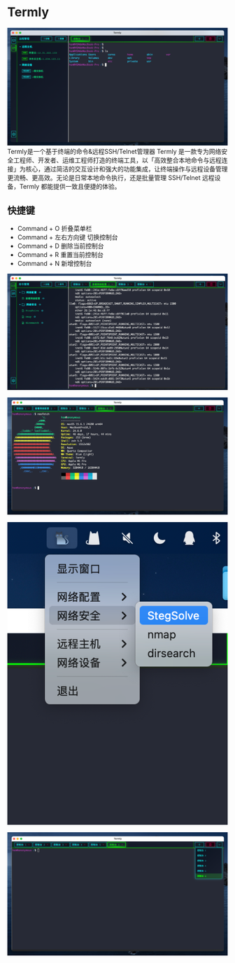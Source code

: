 # Termly
![](imgs/1.png)
Termly是一个基于终端的命令&远程SSH/Telnet管理器
Termly 是一款专为网络安全工程师、开发者、运维工程师打造的终端工具，以「高效整合本地命令与远程连接」为核心，通过简洁的交互设计和强大的功能集成，让终端操作与远程设备管理更流畅、更高效。无论是日常本地命令执行，还是批量管理 SSH/Telnet 远程设备，Termly 都能提供一致且便捷的体验。



## 快捷键 
-   Command + O 折叠菜单栏
-   Command + 左右方向键 切换控制台
- Command + D 删除当前控制台
- Command + R 重置当前控制台
- Command + N 新增控制台



![](imgs/2.png)

![](imgs/3.png)

![](imgs/4.png)

![](imgs/5.png)

